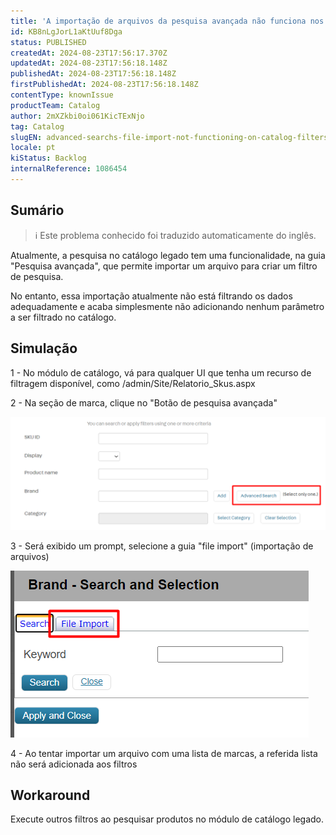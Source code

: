 ```yaml
---
title: 'A importação de arquivos da pesquisa avançada não funciona nos filtros do catálogo'
id: KB8nLgJorL1aKtUuf8Dga
status: PUBLISHED
createdAt: 2024-08-23T17:56:17.370Z
updatedAt: 2024-08-23T17:56:18.148Z
publishedAt: 2024-08-23T17:56:18.148Z
firstPublishedAt: 2024-08-23T17:56:18.148Z
contentType: knownIssue
productTeam: Catalog
author: 2mXZkbi0oi061KicTExNjo
tag: Catalog
slugEN: advanced-searchs-file-import-not-functioning-on-catalog-filters
locale: pt
kiStatus: Backlog
internalReference: 1086454
---
```


## Sumário

>ℹ️ Este problema conhecido foi traduzido automaticamente do inglês.


Atualmente, a pesquisa no catálogo legado tem uma funcionalidade, na guia "Pesquisa avançada", que permite importar um arquivo para criar um filtro de pesquisa.

No entanto, essa importação atualmente não está filtrando os dados adequadamente e acaba simplesmente não adicionando nenhum parâmetro a ser filtrado no catálogo.

## Simulação


1 - No módulo de catálogo, vá para qualquer UI que tenha um recurso de filtragem disponível, como /admin/Site/Relatorio_Skus.aspx

2 - Na seção de marca, clique no "Botão de pesquisa avançada"

 ![](https://raw.githubusercontent.com/vtexdocs/known-issues/refs/heads/main/docs/pt/known-issues/Catalog/a-importacao-de-arquivos-da-pesquisa-avancada-nao-funciona-nos-filtros-do-catalogo_1.png)

3 - Será exibido um prompt, selecione a guia "file import" (importação de arquivos)

 ![](https://raw.githubusercontent.com/vtexdocs/known-issues/refs/heads/main/docs/pt/known-issues/Catalog/a-importacao-de-arquivos-da-pesquisa-avancada-nao-funciona-nos-filtros-do-catalogo_2.png)

4 - Ao tentar importar um arquivo com uma lista de marcas, a referida lista não será adicionada aos filtros

## Workaround


Execute outros filtros ao pesquisar produtos no módulo de catálogo legado.






